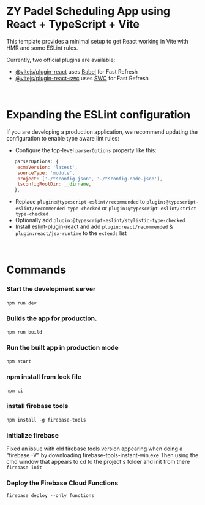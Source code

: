 # ZY Padel Scheduling App using React + TypeScript + Vite

This template provides a minimal setup to get React working in Vite with HMR and some ESLint rules.

Currently, two official plugins are available:

- [@vitejs/plugin-react](https://github.com/vitejs/vite-plugin-react/blob/main/packages/plugin-react/README.md) uses [Babel](https://babeljs.io/) for Fast Refresh
- [@vitejs/plugin-react-swc](https://github.com/vitejs/vite-plugin-react-swc) uses [SWC](https://swc.rs/) for Fast Refresh  

&nbsp;
# Expanding the ESLint configuration

If you are developing a production application, we recommend updating the configuration to enable type aware lint rules:

- Configure the top-level `parserOptions` property like this:

```js
   parserOptions: {
    ecmaVersion: 'latest',
    sourceType: 'module',
    project: ['./tsconfig.json', './tsconfig.node.json'],
    tsconfigRootDir: __dirname,
   },
```

- Replace `plugin:@typescript-eslint/recommended` to `plugin:@typescript-eslint/recommended-type-checked` or `plugin:@typescript-eslint/strict-type-checked`
- Optionally add `plugin:@typescript-eslint/stylistic-type-checked`
- Install [eslint-plugin-react](https://github.com/jsx-eslint/eslint-plugin-react) and add `plugin:react/recommended` & `plugin:react/jsx-runtime` to the `extends` list

&nbsp;

# Commands
### Start the development server
`npm run dev`
&nbsp;
### Builds the app for production.
`npm run build`
&nbsp;
### Run the built app in production mode
`npm start`
&nbsp;
### npm install from lock file
`npm ci`
&nbsp;
### install firebase tools
`npm install -g firebase-tools`
&nbsp;
### initialize firebase
Fixed an issue with old firebase tools version appearing when doing a "firebase -V" by downloading firebase-tools-instant-win.exe
Then using the cmd window that appears to cd to the project's folder and init from there `firebase init`

### Deploy the Firebase Cloud Functions
`firebase deploy --only functions`